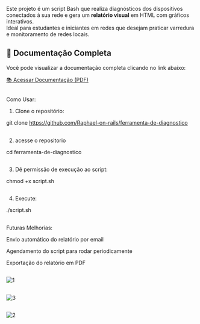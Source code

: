 Este projeto é um script Bash que realiza diagnósticos dos dispositivos conectados à sua rede e gera um **relatório visual** em HTML com gráficos interativos.  
Ideal para estudantes e iniciantes em redes que desejam praticar varredura e monitoramento de redes locais.
##
## 📄 Documentação Completa

Você pode visualizar a documentação completa clicando no link abaixo:

[📚 Acessar Documentação (PDF)](./funcionamento(documentacao).pdf)
##
##

##
Como Usar:

1. Clone o repositório:


  git clone https://github.com/Raphael-on-rails/ferramenta-de-diagnostico
##

2. acesse o repositorio
   
  cd ferramenta-de-diagnostico
##
3. Dê permissão de execução ao script:

  chmod +x script.sh
  ##

4. Execute:

  ./script.sh


##


##
Futuras Melhorias:


Envio automático do relatório por email


Agendamento do script para rodar periodicamente


Exportação do relatório em PDF
##


##
![1](https://github.com/user-attachments/assets/9f8b0755-d7b0-4f26-a494-a5519dcf5b6a)
##

![3](https://github.com/user-attachments/assets/2f834600-78ed-4f57-9a43-bb2baa3d9c8e)
##

![2](https://github.com/user-attachments/assets/fbaab483-7521-4581-8260-5a3bfd10d365)
##

